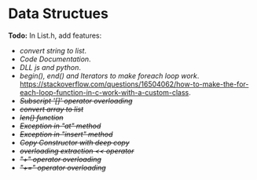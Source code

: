 # Data Structues

**Todo:** In List.h, add features:
* *convert string to list*.
* *Code Documentation*.
* *DLL js and python*.
* *begin(), end() and Iterators to make foreach loop work*. https://stackoverflow.com/questions/16504062/how-to-make-the-for-each-loop-function-in-c-work-with-a-custom-class.
* ~~*Subscript '[]' operator overloading*~~
* ~~*convert array to list*~~
* ~~*len() function*~~
* ~~*Exception in "at" method*~~
* ~~*Exception in "insert" method*~~
* ~~*Copy Constructor with deep copy*~~
* ~~*overloading extraction << operator*~~
* ~~*"+" operator overloading*~~
* ~~*"+=" operator overloading*~~
